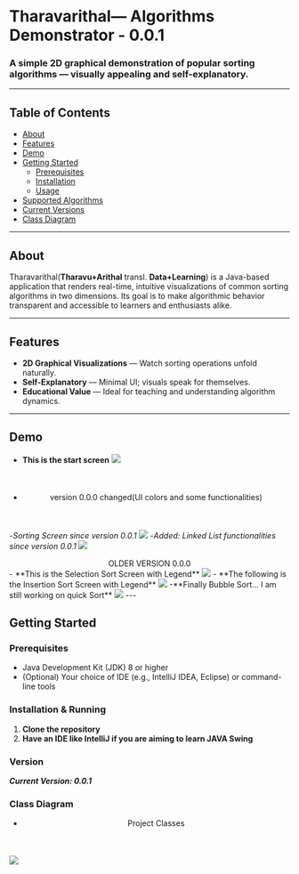 # Tharavarithal— Algorithms Demonstrator - 0.0.1

### A simple 2D graphical demonstration of popular sorting algorithms — visually appealing and self-explanatory.

---

##  Table of Contents
- [About](#about)
- [Features](#features)
- [Demo](#demo)
- [Getting Started](#getting-started)
    - [Prerequisites](#prerequisites)
    - [Installation](#installation)
    - [Usage](#usage)
- [Supported Algorithms](#supported-algorithms)
- [Current Versions](#version)
- [Class Diagram](#class-diagram)
---

## About
Tharavarithal(**Tharavu+Arithal** transl. **Data+Learning**) is a Java-based application that renders real-time, intuitive visualizations of common sorting algorithms in two dimensions. Its goal is to make algorithmic behavior transparent and accessible to learners and enthusiasts alike.

---

## Features
- **2D Graphical Visualizations** — Watch sorting operations unfold naturally.
- **Self-Explanatory** — Minimal UI; visuals speak for themselves.
- **Educational Value** — Ideal for teaching and understanding algorithm dynamics.

---

## Demo
- **This is the start screen**
<img src="ReadmeImages/DemoWelcomePageNew.png"></img>
- <div style="text-align: center;margin-bottom: 50px;margin-top: 50px;">version 0.0.0 changed(UI colors and some functionalities)</div>
-*Sorting Screen since version 0.0.1*
<img src="ReadmeImages/NewSortingVersion_0.0.1.png"></img>
-*Added: Linked List functionalities since version 0.0.1*
<img src="ReadmeImages/NewLinkedListVersion_0.0.1.png"></img>
<div style="text-align: center;">OLDER VERSION 0.0.0</div>
- **This is the Selection Sort Screen with Legend**
<img src="ReadmeImages/SelectionSort.png"></img>
- **The following is the Insertion Sort Screen with Legend**
<img src="ReadmeImages/InsertionSort.png"></img>
-**Finally Bubble Sort... I am still working on quick Sort**
<img src="ReadmeImages/BubbleSort.png"></img>
---

## Getting Started

### Prerequisites
- Java Development Kit (JDK) 8 or higher
- (Optional) Your choice of IDE (e.g., IntelliJ IDEA, Eclipse) or command-line tools

### Installation & Running
1. **Clone the repository**  
2. **Have an IDE like IntelliJ if you are aiming to learn JAVA Swing**

### Version
***Current Version: 0.0.1***

### Class Diagram
- <div style="text-align: center; margin-bottom: 50px;">Project Classes</div>
<img src="ReadmeImages/classDiagram.png"></img>
